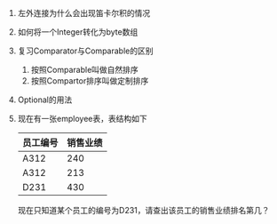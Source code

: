 
1. 左外连接为什么会出现笛卡尔积的情况
1. 如何将一个Integer转化为byte数组
1. 复习Comparator与Comparable的区别
    1. 按照Comparable叫做自然排序
    1. 按照Compartor排序叫做定制排序
1. Optional的用法
1. 现在有一张employee表，表结构如下

    |员工编号|销售业绩|
    | --- | --- |
    | A312 | 240 |
    | A312 | 213 |
    | D231 | 430 |

    现在只知道某个员工的编号为D231，请查出该员工的销售业绩排名第几？














